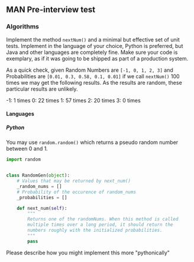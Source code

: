 ## MAN Pre-interview test

### Algorithms

Implement the method `nextNum()` and a minimal but effective set of unit tests. Implement in the language of your choice, Python is preferred, but Java and other languages are completely fine. Make sure your code is exemplary, as if it was going to be shipped as part of a production system.

As a quick check, given Random Numbers are `[-1, 0, 1, 2, 3]` and Probabilities are `[0.01, 0.3, 0.58, 0.1, 0.01]` if we call `nextNum()` 100 times we may get the following results. As the results are random, these particular results are unlikely.

-1: 1 times
0: 22 times
1: 57 times
2: 20 times
3: 0 times

#### Languages
##### Python
You may use `random.random()` which returns a pseudo random number between 0 and 1.

```python
import random


class RandomGen(object):
    # Values that may be returned by next_num()
    _random_nums = []
    # Probability of the occurence of random_nums
    _probabilities = []

    def next_num(self):
        """
        Returns one of the randomNums. When this method is called
        multiple times over a long period, it should return the
        numbers roughly with the initialized probabilities.
        """
        pass
```
Please describe how you might implement this more "pythonically"